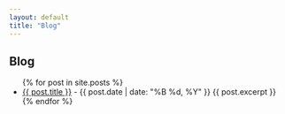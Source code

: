 ```yaml
---
layout: default
title: "Blog"
---
```


<h2>Blog</h2>
<ul>
{% for post in site.posts %}
  <li>
    <a href="{{ post.url }}">{{ post.title }}</a> - {{ post.date | date: "%B %d, %Y" }}
    {{ post.excerpt }}
  </li>
{% endfor %}
</ul>

